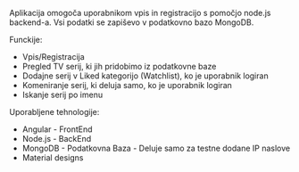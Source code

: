 Aplikacija omogoča uporabnikom vpis in registracijo s pomočjo node.js backend-a. Vsi podatki se zapiševo v podatkovno bazo MongoDB.

Funckije: 
  - Vpis/Registracija
  - Pregled TV serij, ki jih pridobimo iz podatkovne baze
  - Dodajne serij v Liked kategorijo (Watchlist), ko je uporabnik logiran
  - Komeniranje serij, ki deluja samo, ko je uporabnik logiran
  - Iskanje serij po imenu

Uporabljene tehnologije:
  - Angular - FrontEnd
  - Node.js - BackEnd
  - MongoDB - Podatkovna Baza - Deluje samo za testne dodane IP naslove
  - Material designs
